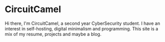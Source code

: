 # CircuitCamel
Hi there, I'm CircuitCamel, a second year CyberSecurity student. I have an interest in self-hosting, digital minimalism and programming. This site is a mix of my resume, projects and maybe a blog.